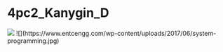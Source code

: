 # 4pc2_Kanygin_D
<img src="https://github.com/blackcater/blackcater/raw/main/images/Hi.gif"/>
![](https://www.entcengg.com/wp-content/uploads/2017/06/system-programming.jpg)
